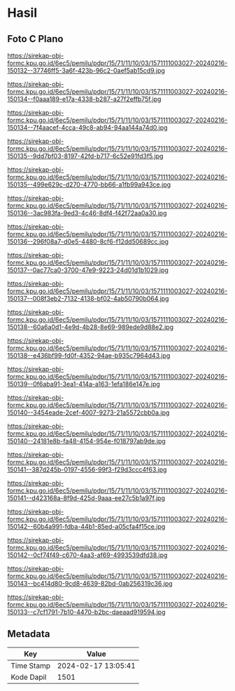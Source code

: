 # Hasil

## Foto C Plano

https://sirekap-obj-formc.kpu.go.id/6ec5/pemilu/pdpr/15/71/11/10/03/1571111003027-20240216-150132--37746ff5-3a6f-423b-96c2-0aef5ab15cd9.jpg

https://sirekap-obj-formc.kpu.go.id/6ec5/pemilu/pdpr/15/71/11/10/03/1571111003027-20240216-150134--f0aaa189-e17a-4338-b287-a27f2effb75f.jpg

https://sirekap-obj-formc.kpu.go.id/6ec5/pemilu/pdpr/15/71/11/10/03/1571111003027-20240216-150134--7f4aacef-4cca-49c8-ab94-94aa144a74d0.jpg

https://sirekap-obj-formc.kpu.go.id/6ec5/pemilu/pdpr/15/71/11/10/03/1571111003027-20240216-150135--9dd7bf03-8197-42fd-b717-6c52e91fd3f5.jpg

https://sirekap-obj-formc.kpu.go.id/6ec5/pemilu/pdpr/15/71/11/10/03/1571111003027-20240216-150135--499e629c-d270-4770-bb66-a1fb99a943ce.jpg

https://sirekap-obj-formc.kpu.go.id/6ec5/pemilu/pdpr/15/71/11/10/03/1571111003027-20240216-150136--3ac983fa-9ed3-4c46-8df4-f42f72aa0a30.jpg

https://sirekap-obj-formc.kpu.go.id/6ec5/pemilu/pdpr/15/71/11/10/03/1571111003027-20240216-150136--296f08a7-d0e5-4480-8cf6-f12dd50689cc.jpg

https://sirekap-obj-formc.kpu.go.id/6ec5/pemilu/pdpr/15/71/11/10/03/1571111003027-20240216-150137--0ac77ca0-3700-47e9-9223-24d01d1b1029.jpg

https://sirekap-obj-formc.kpu.go.id/6ec5/pemilu/pdpr/15/71/11/10/03/1571111003027-20240216-150137--008f3eb2-7132-4138-bf02-4ab50790b064.jpg

https://sirekap-obj-formc.kpu.go.id/6ec5/pemilu/pdpr/15/71/11/10/03/1571111003027-20240216-150138--60a6a0d1-4e9d-4b28-8e69-989ede9d88e2.jpg

https://sirekap-obj-formc.kpu.go.id/6ec5/pemilu/pdpr/15/71/11/10/03/1571111003027-20240216-150138--e436bf99-fd0f-4352-94ae-b935c7964d43.jpg

https://sirekap-obj-formc.kpu.go.id/6ec5/pemilu/pdpr/15/71/11/10/03/1571111003027-20240216-150139--0f6aba91-3ea1-414a-a163-1efa186e147e.jpg

https://sirekap-obj-formc.kpu.go.id/6ec5/pemilu/pdpr/15/71/11/10/03/1571111003027-20240216-150140--3454eade-2cef-4007-9273-21a5572cbb0a.jpg

https://sirekap-obj-formc.kpu.go.id/6ec5/pemilu/pdpr/15/71/11/10/03/1571111003027-20240216-150140--24181e8b-fa48-4154-954e-f018797ab9de.jpg

https://sirekap-obj-formc.kpu.go.id/6ec5/pemilu/pdpr/15/71/11/10/03/1571111003027-20240216-150141--387d245b-0197-4556-99f3-f29d3ccc4f63.jpg

https://sirekap-obj-formc.kpu.go.id/6ec5/pemilu/pdpr/15/71/11/10/03/1571111003027-20240216-150141--d423168a-8f9d-425d-9aaa-ee27c5b1a97f.jpg

https://sirekap-obj-formc.kpu.go.id/6ec5/pemilu/pdpr/15/71/11/10/03/1571111003027-20240216-150142--60b4a991-fdba-44b1-85ed-a05cfa4f15ce.jpg

https://sirekap-obj-formc.kpu.go.id/6ec5/pemilu/pdpr/15/71/11/10/03/1571111003027-20240216-150142--0cf74f49-c670-4aa3-af69-4993539dfd38.jpg

https://sirekap-obj-formc.kpu.go.id/6ec5/pemilu/pdpr/15/71/11/10/03/1571111003027-20240216-150143--bc414d80-9cd8-4639-82bd-0ab256319c36.jpg

https://sirekap-obj-formc.kpu.go.id/6ec5/pemilu/pdpr/15/71/11/10/03/1571111003027-20240216-150133--c7cf1791-7b10-4470-b2bc-daeaad919594.jpg


## Metadata

| Key        | Value               |
| ---------- | ------------------- |
| Time Stamp | 2024-02-17 13:05:41 |
| Kode Dapil | 1501                |




